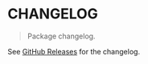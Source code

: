 # CHANGELOG

> Package changelog.

See [GitHub Releases](https://github.com/stdlib-js/array-base-take2d/releases) for the changelog.